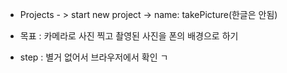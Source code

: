 - Projects - > start new project -> name: takePicture(한글은 안됨)


- 목표 : 카메라로 사진 찍고 촬영된 사진을 폰의 배경으로 하기


- step : 별거 없어서 브라우저에서 확인 ㄱ